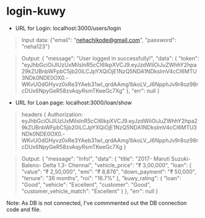 # login-kuwy

* URL for Login: localhost:3000/users/login

> Input data: {"email": "nehachikode@gmail.com",
               "password": "neha123"}
            
> Output: {
    "message": "User logged in successfully!",
    "data": {
        "token": "eyJhbGciOiJIUzUxMiIsInR5cCI6IkpXVCJ9.eyJzdWIiOiJuZWhhY2hpa29kZUBnbWFpbC5jb20iLCJpYXQiOjE1NzQ5NDA1NDksImV4cCI6MTU3NDk0NDE0OX0.-WKvUOdGHyvz0xRe3YAeb31wI_qrdAAmg1bkoLV_J6NpphJv9r8oz98rcDUx6NpyGeR58zvAqyRsmTKeeGc7Xg"
    },
    "err": null
}


* URL for Loan page: localhost:3000/loan/show

> headers {
Authorization: eyJhbGciOiJIUzUxMiIsInR5cCI6IkpXVCJ9.eyJzdWIiOiJuZWhhY2hpa29kZUBnbWFpbC5jb20iLCJpYXQiOjE1NzQ5NDA1NDksImV4cCI6MTU3NDk0NDE0OX0.-WKvUOdGHyvz0xRe3YAeb31wI_qrdAAmg1bkoLV_J6NpphJv9r8oz98rcDUx6NpyGeR58zvAqyRsmTKeeGc7Xg
}


> Output: {
    "message": "Info!",
    "data": {
        "title": "2017- Maruti Suzuki- Baleno- Delta 1.3- Chennai",
        "vehicle_price": "₹ 3,00,000",
        "loan": {
            "value": "₹ 2,50,000",
            "emi": "₹ 8,876",
            "down_payment": "₹ 50,000",
            "tenure": "36 months",
            "roi": "16.7%"
        },
        "kuwy_rating": {
            "loan": "Good",
            "vehicle": "Excellent",
            "customer": "Good",
            "customer_vehicle_match": "Excellent"
        }
    },
    "err": null
}



Note: As DB is not connected, I've commmented out the DB connection code and file.
